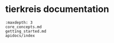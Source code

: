 # tierkreis documentation

```{toctree}
:maxdepth: 3
core_concepts.md
getting_started.md
apidocs/index
```
